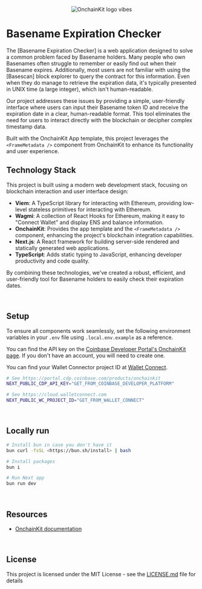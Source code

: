 <p align="center">
  <picture>
    <source media="(prefers-color-scheme: dark)" srcset="https://raw.githubusercontent.com/coinbase/onchainkit/main/site/docs/public/logo/v0-27.png">
    <img alt="OnchainKit logo vibes" src="https://raw.githubusercontent.com/coinbase/onchainkit/main/site/docs/public/logo/v0-27.png" width="auto">
  </picture>
</p>

# Basename Expiration Checker

The [Basename Expiration Checker] is a web application designed to solve a common problem faced by Basename holders. Many people who own Basenames often struggle to remember or easily find out when their Basename expires. Additionally, most users are not familiar with using the [Basescan] block explorer to query the contract for this information. Even when they do manage to retrieve the expiration data, it's typically presented in UNIX time (a large integer), which isn't human-readable.

Our project addresses these issues by providing a simple, user-friendly interface where users can input their Basename token ID and receive the expiration date in a clear, human-readable format. This tool eliminates the need for users to interact directly with the blockchain or decipher complex timestamp data.

Built with the OnchainKit App template, this project leverages the `<FrameMetadata />` component from OnchainKit to enhance its functionality and user experience.

## Technology Stack

This project is built using a modern web development stack, focusing on blockchain interaction and user interface design:

- **Viem**: A TypeScript library for interacting with Ethereum, providing low-level stateless primitives for interacting with Ethereum.
- **Wagmi**: A collection of React Hooks for Ethereum, making it easy to "Connect Wallet" and display ENS and balance information.
- **OnchainKit**: Provides the app template and the `<FrameMetadata />` component, enhancing the project's blockchain integration capabilities.
- **Next.js**: A React framework for building server-side rendered and statically generated web applications.
- **TypeScript**: Adds static typing to JavaScript, enhancing developer productivity and code quality.

By combining these technologies, we've created a robust, efficient, and user-friendly tool for Basename holders to easily check their expiration dates.

<br />

## Setup

To ensure all components work seamlessly, set the following environment variables in your `.env` file using `.local.env.example` as a reference.

You can find the API key on the [Coinbase Developer Portal's OnchainKit page](https://portal.cdp.coinbase.com/products/onchainkit). If you don't have an account, you will need to create one.

You can find your Wallet Connector project ID at [Wallet Connect](https://cloud.walletconnect.com).

```sh
# See https://portal.cdp.coinbase.com/products/onchainkit
NEXT_PUBLIC_CDP_API_KEY="GET_FROM_COINBASE_DEVELOPER_PLATFORM"

# See https://cloud.walletconnect.com
NEXT_PUBLIC_WC_PROJECT_ID="GET_FROM_WALLET_CONNECT"
```

<br />

## Locally run

```sh
# Install bun in case you don't have it
bun curl -fsSL <https://bun.sh/install> | bash

# Install packages
bun i

# Run Next app
bun run dev
```

<br />

## Resources

- [OnchainKit documentation](https://onchainkit.xyz)

<br />

## License

This project is licensed under the MIT License - see the [LICENSE.md](LICENSE.md) file for details

